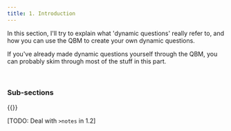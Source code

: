 ```yaml
---
title: 1. Introduction
---
```


In this section, I'll try to explain what 'dynamic questions' really refer to, and how you can use the QBM to create your own dynamic questions. 

If you've already made dynamic questions yourself through the QBM, you can probably skim through most of the stuff in this part.

<br>

### Sub-sections
{{<toc-tree>}}


[TODO: Deal with `>notes` in 1.2]